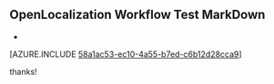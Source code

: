 ## OpenLocalization Workflow Test MarkDown
* 

[AZURE.INCLUDE [58a1ac53-ec10-4a55-b7ed-c6b12d28cca9](calleeMd1.md)]

 
thanks!